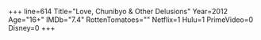 +++
line=614
Title="Love, Chunibyo & Other Delusions"
Year=2012
Age="16+"
IMDb="7.4"
RottenTomatoes=""
Netflix=1
Hulu=1
PrimeVideo=0
Disney=0
+++

